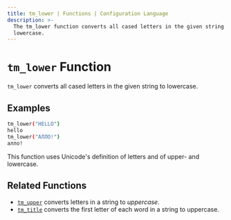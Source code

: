 ```yaml
---
title: tm_lower | Functions | Configuration Language
description: >-
  The tm_lower function converts all cased letters in the given string to
  lowercase.
---
```


# `tm_lower` Function

`tm_lower` converts all cased letters in the given string to lowercase.

## Examples

```sh
tm_lower("HELLO")
hello
tm_lower("АЛЛО!")
алло!
```

This function uses Unicode's definition of letters and of upper- and lowercase.

## Related Functions

* [`tm_upper`](./tm_upper.md) converts letters in a string to _uppercase_.
* [`tm_title`](./tm_title.md) converts the first letter of each word in a string to uppercase.
